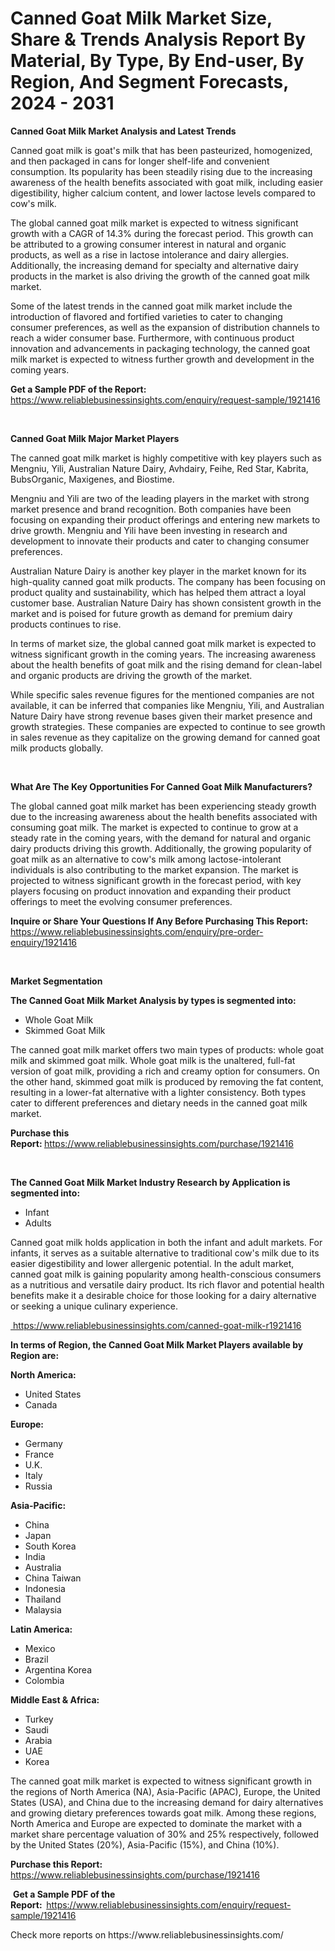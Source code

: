 <p><h1>Canned Goat Milk Market Size, Share & Trends Analysis Report By Material, By Type, By End-user, By Region, And Segment Forecasts, 2024 - 2031</h1></p><p><strong>Canned Goat Milk Market Analysis and Latest Trends</strong></p>
<p><p>Canned goat milk is goat's milk that has been pasteurized, homogenized, and then packaged in cans for longer shelf-life and convenient consumption. Its popularity has been steadily rising due to the increasing awareness of the health benefits associated with goat milk, including easier digestibility, higher calcium content, and lower lactose levels compared to cow's milk. </p><p>The global canned goat milk market is expected to witness significant growth with a CAGR of 14.3% during the forecast period. This growth can be attributed to a growing consumer interest in natural and organic products, as well as a rise in lactose intolerance and dairy allergies. Additionally, the increasing demand for specialty and alternative dairy products in the market is also driving the growth of the canned goat milk market.</p><p>Some of the latest trends in the canned goat milk market include the introduction of flavored and fortified varieties to cater to changing consumer preferences, as well as the expansion of distribution channels to reach a wider consumer base. Furthermore, with continuous product innovation and advancements in packaging technology, the canned goat milk market is expected to witness further growth and development in the coming years.</p></p>
<p><strong>Get a Sample PDF of the Report:&nbsp;</strong> <a href="https://www.reliablebusinessinsights.com/enquiry/request-sample/1921416">https://www.reliablebusinessinsights.com/enquiry/request-sample/1921416</a></p>
<p>&nbsp;</p>
<p><strong>Canned Goat Milk Major Market Players</strong></p>
<p><p>The canned goat milk market is highly competitive with key players such as Mengniu, Yili, Australian Nature Dairy, Avhdairy, Feihe, Red Star, Kabrita, BubsOrganic, Maxigenes, and Biostime. </p><p>Mengniu and Yili are two of the leading players in the market with strong market presence and brand recognition. Both companies have been focusing on expanding their product offerings and entering new markets to drive growth. Mengniu and Yili have been investing in research and development to innovate their products and cater to changing consumer preferences. </p><p>Australian Nature Dairy is another key player in the market known for its high-quality canned goat milk products. The company has been focusing on product quality and sustainability, which has helped them attract a loyal customer base. Australian Nature Dairy has shown consistent growth in the market and is poised for future growth as demand for premium dairy products continues to rise.</p><p>In terms of market size, the global canned goat milk market is expected to witness significant growth in the coming years. The increasing awareness about the health benefits of goat milk and the rising demand for clean-label and organic products are driving the growth of the market. </p><p>While specific sales revenue figures for the mentioned companies are not available, it can be inferred that companies like Mengniu, Yili, and Australian Nature Dairy have strong revenue bases given their market presence and growth strategies. These companies are expected to continue to see growth in sales revenue as they capitalize on the growing demand for canned goat milk products globally.</p></p>
<p>&nbsp;</p>
<p><strong>What Are The Key Opportunities For Canned Goat Milk Manufacturers?</strong></p>
<p><p>The global canned goat milk market has been experiencing steady growth due to the increasing awareness about the health benefits associated with consuming goat milk. The market is expected to continue to grow at a steady rate in the coming years, with the demand for natural and organic dairy products driving this growth. Additionally, the growing popularity of goat milk as an alternative to cow's milk among lactose-intolerant individuals is also contributing to the market expansion. The market is projected to witness significant growth in the forecast period, with key players focusing on product innovation and expanding their product offerings to meet the evolving consumer preferences.</p></p>
<p><strong>Inquire or Share Your Questions If Any Before Purchasing This Report:</strong> <a href="https://www.reliablebusinessinsights.com/enquiry/pre-order-enquiry/1921416">https://www.reliablebusinessinsights.com/enquiry/pre-order-enquiry/1921416</a></p>
<p>&nbsp;</p>
<p><strong>Market Segmentation</strong></p>
<p><strong>The Canned Goat Milk Market Analysis by types is segmented into:</strong></p>
<p><ul><li>Whole Goat Milk</li><li>Skimmed Goat Milk</li></ul></p>
<p><p>The canned goat milk market offers two main types of products: whole goat milk and skimmed goat milk. Whole goat milk is the unaltered, full-fat version of goat milk, providing a rich and creamy option for consumers. On the other hand, skimmed goat milk is produced by removing the fat content, resulting in a lower-fat alternative with a lighter consistency. Both types cater to different preferences and dietary needs in the canned goat milk market.</p></p>
<p><strong>Purchase this Report:&nbsp;</strong><a href="https://www.reliablebusinessinsights.com/purchase/1921416">https://www.reliablebusinessinsights.com/purchase/1921416</a></p>
<p>&nbsp;</p>
<p><strong>The Canned Goat Milk Market Industry Research by Application is segmented into:</strong></p>
<p><ul><li>Infant</li><li>Adults</li></ul></p>
<p><p>Canned goat milk holds application in both the infant and adult markets. For infants, it serves as a suitable alternative to traditional cow's milk due to its easier digestibility and lower allergenic potential. In the adult market, canned goat milk is gaining popularity among health-conscious consumers as a nutritious and versatile dairy product. Its rich flavor and potential health benefits make it a desirable choice for those looking for a dairy alternative or seeking a unique culinary experience.</p></p>
<p><a href="https://www.reliablebusinessinsights.com/canned-goat-milk-r1921416">&nbsp;https://www.reliablebusinessinsights.com/canned-goat-milk-r1921416</a></p>
<p><strong>In terms of Region, the Canned Goat Milk Market Players available by Region are:</strong></p>
<p>
    <p> <strong> North America: </strong>
        <ul>
            <li>United States</li>
            <li>Canada</li>
        </ul>
        </p> 
    <p> <strong> Europe: </strong>
        <ul>
            <li>Germany</li>
            <li>France</li>
            <li>U.K.</li>
            <li>Italy</li>
            <li>Russia</li>
        </ul>
        </p> 
    <p> <strong> Asia-Pacific: </strong>
        <ul>
            <li>China</li>
            <li>Japan</li>
            <li>South Korea</li>
            <li>India</li>
            <li>Australia</li>
            <li>China Taiwan</li>
            <li>Indonesia</li>
            <li>Thailand</li>
            <li>Malaysia</li>
        </ul>
        </p> 
    <p> <strong> Latin America: </strong>
        <ul>
            <li>Mexico</li>
            <li>Brazil</li>
            <li>Argentina Korea</li>
            <li>Colombia</li>
        </ul>
        </p> 
    <p> <strong> Middle East & Africa: </strong>
        <ul>
            <li>Turkey</li>
            <li>Saudi</li>
            <li>Arabia</li>
            <li>UAE</li>
            <li>Korea</li>
        </ul>
    </p>
    </p>
<p><p>The canned goat milk market is expected to witness significant growth in the regions of North America (NA), Asia-Pacific (APAC), Europe, the United States (USA), and China due to the increasing demand for dairy alternatives and growing dietary preferences towards goat milk. Among these regions, North America and Europe are expected to dominate the market with a market share percentage valuation of 30% and 25% respectively, followed by the United States (20%), Asia-Pacific (15%), and China (10%).</p></p>
<p><strong>Purchase this Report: </strong><a href="https://www.reliablebusinessinsights.com/purchase/1921416">https://www.reliablebusinessinsights.com/purchase/1921416</a></p>
<p>&nbsp;<strong>Get a Sample PDF of the Report:&nbsp;&nbsp;</strong><a href="https://www.reliablebusinessinsights.com/enquiry/request-sample/1921416">https://www.reliablebusinessinsights.com/enquiry/request-sample/1921416</a></p>
<p><strong></strong></p>
<p>Check more reports on https://www.reliablebusinessinsights.com/</p>